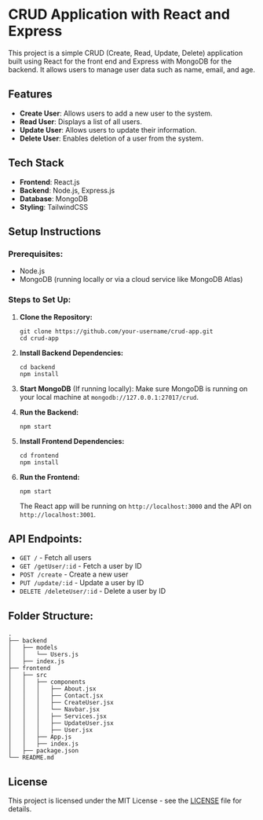 
# CRUD Application with React and Express

This project is a simple CRUD (Create, Read, Update, Delete) application built using React for the front end and Express with MongoDB for the backend. It allows users to manage user data such as name, email, and age.

## Features
- **Create User**: Allows users to add a new user to the system.
- **Read User**: Displays a list of all users.
- **Update User**: Allows users to update their information.
- **Delete User**: Enables deletion of a user from the system.

## Tech Stack
- **Frontend**: React.js
- **Backend**: Node.js, Express.js
- **Database**: MongoDB
- **Styling**: TailwindCSS

## Setup Instructions

### Prerequisites:
- Node.js
- MongoDB (running locally or via a cloud service like MongoDB Atlas)

### Steps to Set Up:

1. **Clone the Repository:**
   ```
   git clone https://github.com/your-username/crud-app.git
   cd crud-app
   ```

2. **Install Backend Dependencies:**
   ```
   cd backend
   npm install
   ```

3. **Start MongoDB** (If running locally):
   Make sure MongoDB is running on your local machine at `mongodb://127.0.0.1:27017/crud`.

4. **Run the Backend:**
   ```
   npm start
   ```

5. **Install Frontend Dependencies:**
   ```
   cd frontend
   npm install
   ```

6. **Run the Frontend:**
   ```
   npm start
   ```

   The React app will be running on `http://localhost:3000` and the API on `http://localhost:3001`.

## API Endpoints:

- `GET /` - Fetch all users
- `GET /getUser/:id` - Fetch a user by ID
- `POST /create` - Create a new user
- `PUT /update/:id` - Update a user by ID
- `DELETE /deleteUser/:id` - Delete a user by ID

## Folder Structure:
```
.
├── backend
│   ├── models
│   │   └── Users.js
│   ├── index.js
├── frontend
│   ├── src
│   │   ├── components
│   │   │   ├── About.jsx
│   │   │   ├── Contact.jsx
│   │   │   ├── CreateUser.jsx
│   │   │   └── Navbar.jsx
│   │   │   ├── Services.jsx
│   │   │   ├── UpdateUser.jsx
│   │   │   ├── User.jsx
│   │   ├── App.js
│   │   ├── index.js
│   ├── package.json
└── README.md
```

## License
This project is licensed under the MIT License - see the [LICENSE](LICENSE) file for details.

